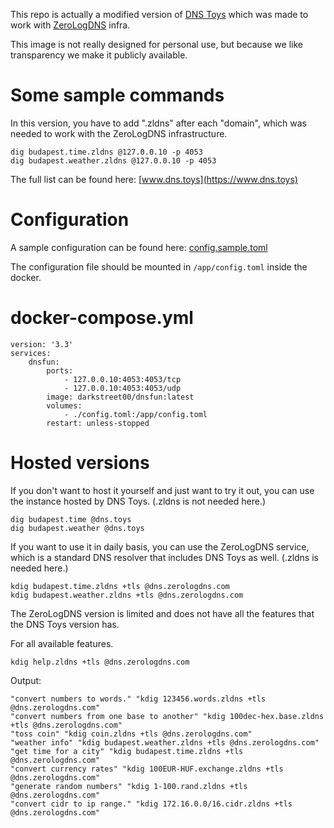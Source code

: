 This repo is actually a modified version of [DNS Toys](https://github.com/knadh/dns.toys) which was made to work with [ZeroLogDNS](https://zerologdns.com) infra.

This image is not really designed for personal use, but because we like transparency we make it publicly available.

# Some sample commands
In this version, you have to add ".zldns" after each "domain", which was needed to work with the ZeroLogDNS infrastructure.
```
dig budapest.time.zldns @127.0.0.10 -p 4053
dig budapest.weather.zldns @127.0.0.10 -p 4053
```
The full list can be found here: [www.dns.toys](https://www.dns.toys)

# Configuration

A sample configuration can be found here: [config.sample.toml](https://github.com/ZeroLogDNS/dnsfun/blob/main/config.sample.toml)

The configuration file should be mounted in `/app/config.toml` inside the docker.

# docker-compose.yml
```
version: '3.3'
services:
    dnsfun:
        ports:
            - 127.0.0.10:4053:4053/tcp
            - 127.0.0.10:4053:4053/udp
        image: darkstreet00/dnsfun:latest
        volumes:
            - ./config.toml:/app/config.toml
        restart: unless-stopped
```
# Hosted versions
If you don't want to host it yourself and just want to try it out, you can use the instance hosted by DNS Toys. (.zldns is not needed here.)
```
dig budapest.time @dns.toys
dig budapest.weather @dns.toys
```

If you want to use it in daily basis, you can use the ZeroLogDNS service, which is a standard DNS resolver that includes DNS Toys as well. (.zldns is needed here.)
```
kdig budapest.time.zldns +tls @dns.zerologdns.com
kdig budapest.weather.zldns +tls @dns.zerologdns.com
```
The ZeroLogDNS version is limited and does not have all the features that the DNS Toys version has.

For all available features.
```
kdig help.zldns +tls @dns.zerologdns.com
```
Output:
```
"convert numbers to words." "kdig 123456.words.zldns +tls @dns.zerologdns.com"
"convert numbers from one base to another" "kdig 100dec-hex.base.zldns +tls @dns.zerologdns.com"
"toss coin" "kdig coin.zldns +tls @dns.zerologdns.com"
"weather info" "kdig budapest.weather.zldns +tls @dns.zerologdns.com"
"get time for a city" "kdig budapest.time.zldns +tls @dns.zerologdns.com"
"convert currency rates" "kdig 100EUR-HUF.exchange.zldns +tls @dns.zerologdns.com"
"generate random numbers" "kdig 1-100.rand.zldns +tls @dns.zerologdns.com"
"convert cidr to ip range." "kdig 172.16.0.0/16.cidr.zldns +tls @dns.zerologdns.com"
```
